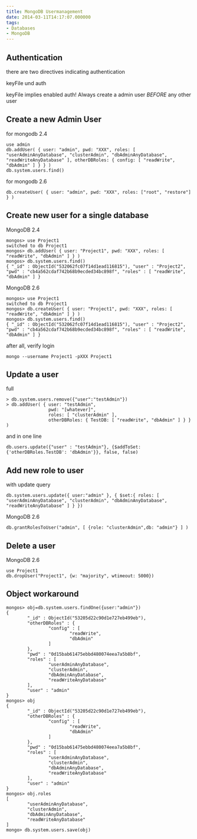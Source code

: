 ```yaml
---
title: MongoDB Usermanagement
date: 2014-03-11T14:17:07.000000
tags: 
- Databases
- MongoDB
---
```



## Authentication

there are two directives indicating authentication

keyFile und auth

keyFile implies enabled auth!
Always create a admin user _BEFORE_ any other user

## Create a new Admin User

for mongodb 2.4

    use admin
    db.addUser( { user: "admin", pwd: "XXX", roles: [ "userAdminAnyDatabase", "clusterAdmin", "dbAdminAnyDatabase", "readWriteAnyDatabase" ], otherDBRoles: { config: [ "readWrite", "dbAdmin" ] } } )
    db.system.users.find()

for mongodb 2.6

    db.createUser( { user: "admin", pwd: "XXX", roles: ["root", "restore"] } )

## Create new user for a single database

MongoDB 2.4

    mongos> use Project1
    switched to db Project1
    mongos> db.addUser( { user: "Project1", pwd: "XXX", roles: [ "readWrite", "dbAdmin" ] } )
    mongos> db.system.users.find()
    { "_id" : ObjectId("532062fc07f14d1ead116815"), "user" : "Project2", "pwd" : "cb4a562cdaf742b68b9ecded34bc898f", "roles" : [ "readWrite", "dbAdmin" ] }

MongoDB 2.6

    mongos> use Project1
    switched to db Project1
    mongos> db.createUser( { user: "Project1", pwd: "XXX", roles: [ "readWrite", "dbAdmin" ] } )
    mongos> db.system.users.find()
    { "_id" : ObjectId("532062fc07f14d1ead116815"), "user" : "Project2", "pwd" : "cb4a562cdaf742b68b9ecded34bc898f", "roles" : [ "readWrite", "dbAdmin" ] }


after all, verify login

    mongo --username Project1 -pXXX Project1

## Update a user

full

    > db.system.users.remove({"user":"testAdmin"})
    > db.addUser( { user: "testAdmin",
                    pwd: "[whatever]",
                    roles: [ "clusterAdmin" ],
                    otherDBRoles: { TestDB: [ "readWrite", "dbAdmin" ] } } )

and in one line

    db.users.update({"user" : "testAdmin"}, {$addToSet: {'otherDBRoles.TestDB': 'dbAdmin'}}, false, false)

## Add new role to user

with update query

    db.system.users.update({ user:"admin" }, { $set:{ roles: [ "userAdminAnyDatabase", "clusterAdmin", "dbAdminAnyDatabase", "readWriteAnyDatabase" ] } })

MongoDB 2.6

    db.grantRolesToUser("admin", [ {role: "clusterAdmin",db: "admin"} ] )

## Delete a user

MongoDB 2.6

    use Project1
    db.dropUser("Project1", {w: "majority", wtimeout: 5000})

## Object workaround

~~~
mongos> obj=db.system.users.findOne({user:"admin"})
{
        "_id" : ObjectId("53205d22c90d1e727eb499eb"),
        "otherDBRoles" : {
                "config" : [
                        "readWrite",
                        "dbAdmin"
                ]
        },
        "pwd" : "0d15bab61475ebbd480074eea7a5b8bf",
        "roles" : [
                "userAdminAnyDatabase",
                "clusterAdmin",
                "dbAdminAnyDatabase",
                "readWriteAnyDatabase"
        ],
        "user" : "admin"
}
mongos> obj
{
        "_id" : ObjectId("53205d22c90d1e727eb499eb"),
        "otherDBRoles" : {
                "config" : [
                        "readWrite",
                        "dbAdmin"
                ]
        },
        "pwd" : "0d15bab61475ebbd480074eea7a5b8bf",
        "roles" : [
                "userAdminAnyDatabase",
                "clusterAdmin",
                "dbAdminAnyDatabase",
                "readWriteAnyDatabase"
        ],
        "user" : "admin"
}
mongos> obj.roles
[
        "userAdminAnyDatabase",
        "clusterAdmin",
        "dbAdminAnyDatabase",
        "readWriteAnyDatabase"
]
mongo> db.system.users.save(obj)
~~~

